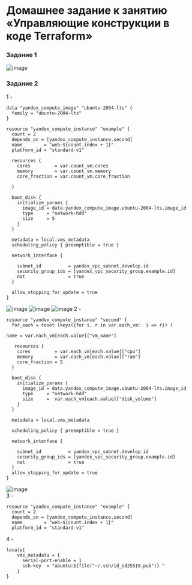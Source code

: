 # Домашнее задание к занятию «Управляющие конструкции в коде Terraform»
### Задание 1   
![image](https://github.com/suntsovvv/ter-homeworks-03/assets/154943765/72ed2a77-5967-4054-8c3b-07ddc47eccbf)
### Задание 2   
1 -   
```hcl
data "yandex_compute_image" "ubuntu-2004-lts" {
  family = "ubuntu-2004-lts"
}

resource "yandex_compute_instance" "example" {
  count = 2
  depends_on = [yandex_compute_instance.second]
  name        = "web-${count.index + 1}"
  platform_id = "standard-v1"

  resources {
    cores         = var.count_vm.cores
    memory        = var.count_vm.memory
    core_fraction = var.count_vm.core_fraction
    
  }

  boot_disk {
    initialize_params {
      image_id = data.yandex_compute_image.ubuntu-2004-lts.image_id
      type     = "network-hdd"
      size     = 5
    }
  }

  metadata = local.vms_metadata
  scheduling_policy { preemptible = true }

  network_interface {

    subnet_id          = yandex_vpc_subnet.develop.id
    security_group_ids = [yandex_vpc_security_group.example.id]
    nat                = true
  }
  
  allow_stopping_for_update = true
}
```
![image](https://github.com/suntsovvv/ter-homeworks-03/assets/154943765/de064eb1-4819-4fe7-8118-9534f1c6d43b)
![image](https://github.com/suntsovvv/ter-homeworks-03/assets/154943765/061f23b2-665c-49ab-86b4-a21553e2d5f7)
![image](https://github.com/suntsovvv/ter-homeworks-03/assets/154943765/c9d7deab-4781-46b2-b6af-87a2d0275d3c)
2 -   
```hcl
resource "yandex_compute_instance" "second" {
  for_each = toset (keys({for i, r in var.each_vm:  i => r}) )
  
name = var.each_vm[each.value]["vm_name"]

   resources {
    cores         = var.each_vm[each.value]["cpu"]
    memory        = var.each_vm[each.value]["ram"]
    core_fraction = 5
  }

  boot_disk {
    initialize_params {
      image_id = data.yandex_compute_image.ubuntu-2004-lts.image_id
      type     = "network-hdd"
      size     =  var.each_vm[each.value]["disk_volume"]
    }
  }

  metadata = local.vms_metadata

  scheduling_policy { preemptible = true }

  network_interface {

    subnet_id          = yandex_vpc_subnet.develop.id
    security_group_ids = [yandex_vpc_security_group.example.id]
    nat                = true
  }
  allow_stopping_for_update = true
}

```
![image](https://github.com/suntsovvv/ter-homeworks-03/assets/154943765/2394e4bb-c9bd-42b3-a6e3-503ca860afef)   
3 -   
```hcl
resource "yandex_compute_instance" "example" {
  count = 2
  depends_on = [yandex_compute_instance.second]
  name        = "web-${count.index + 1}"
  platform_id = "standard-v1"
```
4 -   
```hcl
locals{
    vms_metadata = {
      serial-port-enable = 1
      ssh-key  = "ubuntu:${file("~/.ssh/id_ed25519.pub")} " 
    }
}

```
